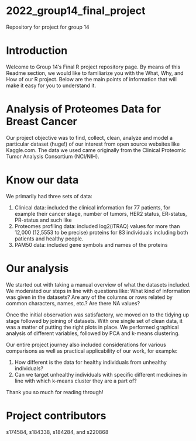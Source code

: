 # 2022_group14_final_project
Repository for project for group 14

# Introduction

Welcome to Group 14’s Final R project repository page. 
By means of this Readme section, we would like to familiarize you with the What, Why, and How of our R project.
Below are the main points of information that will make it easy for you to understand it.

# Analysis of Proteomes Data for Breast Cancer

Our project objective was to find, collect, clean, analyze and model a particular dataset (huge!) of our interest from open source websites like Kaggle.com. 
The data we used came originally from the Clinical Proteomic Tumor Analysis Consortium (NCI/NIH).

# Know our data

We primarily had three sets of data:

1. Clinical data: included the clinical information for 77 patients, for example their cancer stage, number of tumors, HER2 status, ER-status, PR-status and such like
2. Proteomes profiling data: included log2(iTRAQ) values for more than 12,000 (12,5553 to be precise) proteins for 83 individuals including both patients and healthy people.
3. PAM50 data: included gene symbols and names of the proteins

# Our analysis

We started out with taking a manual overview of what the datasets included. We moderated our steps in line with questions like: What kind of information was given in the datasets?
Are any of the columns or rows related by common characters, names, etc.? Are there NA values?

Once the initial observation was satisfactory, we moved on to the tidying up stage followed by joining of datasets.
With one single set of clean data, it was a matter of putting the right plots in place.
We performed graphical analysis of different variables, followed by PCA and k-means clustering.

Our entire project journey also included considerations for various comparisons as well as practical applicability of our work, for example:
1. How different is the data for healthy individuals from unhealthy individuals? 
2. Can we target unhealthy individuals with specific different medicines in line with which k-means cluster they are a part of?

Thank you so much for reading through!

# Project contributors

s174584, s184338, s184284, and s220868
